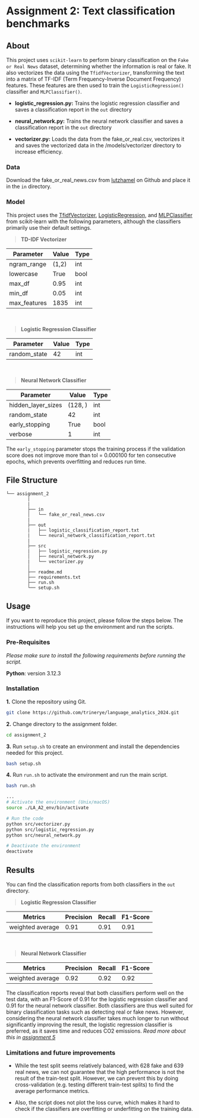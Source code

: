 # Assignment 2: Text classification benchmarks

## About
This project uses ``scikit-learn`` to perform binary classification on the ``Fake or Real News`` dataset, determining whether the information is real or fake. It also vectorizes the data using the ``TfidfVectorizer``, transforming the text into a matrix of TF-IDF (Term Frequency-Inverse Document Frequency) features. These features are then used to train the ``LogisticRegression()`` classifier and ``MLPClassifier()``.

- **logistic_regression.py:** Trains the logistic regression classifier and saves a classification report in the ``out`` directory

- **neural_network.py:** Trains the neural network classifier and saves a classification report in the ``out`` directory

- **vectorizer.py:** Loads the data from the fake_or_real.csv, vectorizes it and saves the vectorized data in the /models/vectorizer directory to increase efficiency.


### Data

Download the fake_or_real_news.csv from [lutzhamel]( https://github.com/lutzhamel/fake-news/blob/master/data/fake_or_real_news.csv) on Github and place it in the ``in`` directory. 

### Model

This project uses the [TfidfVectorizer](https://scikit-learn.org/stable/modules/generated/sklearn.feature_extraction.text.TfidfVectorizer.html), [LogisticRegression](https://scikit-learn.org/stable/modules/generated/sklearn.linear_model.LogisticRegression.html), and [MLPClassifier](https://scikit-learn.org/stable/modules/generated/sklearn.neural_network.MLPClassifier.html) from scikit-learn with the following parameters, although the classifiers primarily use their default settings.

>**TD-IDF Vectorizer**

| Parameter      | Value      | Type | 
|----------------|------------|------|
| ngram_range    | (1,2)      | int  |
| lowercase      | True       | bool |
| max_df         | 0.95       | int  |        
| min_df         | 0.05       | int  |
| max_features   | 1835       | int  |

<br>

>**Logistic Regression Classifier**

| Parameter      | Value      | Type | 
|----------------|------------|------|     
| random_state   | 42         | int  |

<br>

>**Neural Network Classifier**

| Parameter          | Value       | Type |
|--------------------|-------------|------|
| hidden_layer_sizes | (128, )     | int  |    
| random_state       | 42          | int  |
| early_stopping     | True        | bool |
| verbose            | 1           | int  |

 The ``early_stopping`` parameter stops the training process if the validation score does not improve more than tol = 0.000100 for ten consecutive epochs, which prevents overfitting and reduces run time.


##  File Structure

```
└── assignment_2
        |
        |
        ├── in
        │   └── fake_or_real_news.csv
        |
        ├── out
        |   ├── logistic_classification_report.txt
        |   └── neural_network_classification_report.txt
        |
        ├── src
        |   ├── logistic_regression.py
        │   ├── neural_network.py
        |   └── vectorizer.py
        │     
        ├── readme.md
        ├── requirements.txt
        ├── run.sh
        └── setup.sh
```

## Usage

If you want to reproduce this project, please follow the steps below. The instructions will help you set up the environment and run the scripts.

### Pre-Requisites

*Please make sure to install the following requirements before running the script.*

**Python**: version 3.12.3

### Installation

**1.** Clone the repository using Git.
```sh
git clone https://github.com/trinerye/language_analytics_2024.git 
```

**2.** Change directory to the assignment folder.
```sh
cd assignment_2
```

**3.** Run ``setup.sh`` to create an environment and install the dependencies needed for this project. 
```sh
bash setup.sh
```
**4.** Run ``run.sh`` to activate the environment and run the main script. 
  
```sh
bash run.sh
```
```sh
...
# Activate the environment (Unix/macOS)
source ./LA_A2_env/bin/activate

# Run the code
python src/vectorizer.py
python src/logistic_regression.py 
python src/neural_network.py 

# Deactivate the environment
deactivate
```

## Results 

You can find the classification reports from both classifiers in the ``out`` directory.

>**Logistic Regression Classifier**

|Metrics         |Precision   |Recall|F1-Score|
|----------------|------------|------|--------|
|weighted average|0.91        |0.91  |0.91    |

<br>

>**Neural Network Classifier**

|Metrics         |Precision   |Recall|F1-Score|
|----------------|------------|------|--------|
|weighted average|0.92        |0.92  |0.92    |

The classification reports reveal that both classifiers perform well on the test data, with an F1-Score of 0.91 for the logistic regression classifier and 0.91 for the neural network classifier. Both classifiers are thus well suited for binary classification tasks such as detecting real or fake news. However, considering the neural network classifier takes much longer to run without significantly improving the result, the logistic regression classifier is preferred, as it saves time and reduces CO2 emissions. *Read more about this in [assignment 5]()*


### Limitations and future improvements 

- While the test split seems relatively balanced, with 628 fake and 639 real news, we can not guarantee that the high performance is not the result of the train-test split. However, we can prevent this by doing cross-validation (e.g. testing different train-test splits) to find the average performance metrics. 

- Also, the script does not plot the loss curve, which makes it hard to check if the classifiers are overfitting or underfitting on the training data. 


